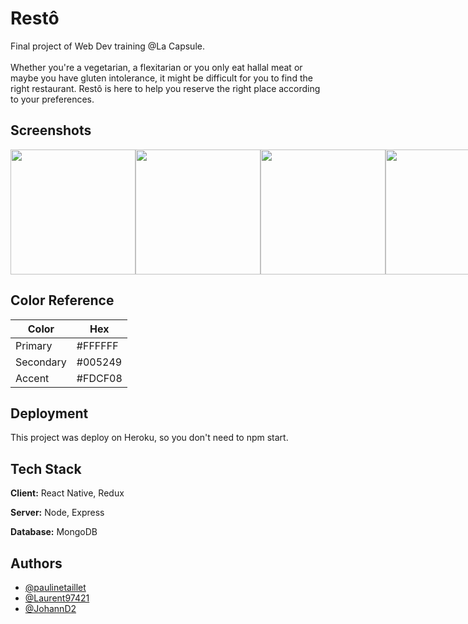 
# Restô

Final project of Web Dev training @La Capsule. <br/><br/>Whether you're a vegetarian, a flexitarian or you only eat hallal meat or maybe you have gluten intolerance, it might be difficult for you to find the right restaurant. Restô is here to help you reserve the right place according to your preferences.

## Screenshots

<div style='display:flex'>
<img src="https://github.com/paulinetaillet/Resto-app_Frontend/blob/main/Loading_Screen.png" height="200">
<img src="https://github.com/paulinetaillet/Resto-app_Frontend/blob/main/Subscribe_Screen.png" height="200">
<img src="https://github.com/paulinetaillet/Resto-app_Frontend/blob/main/Search_Screen.png" height="200">
<img src="https://github.com/paulinetaillet/Resto-app_Frontend/blob/main/RestaurantSheet_Screen.png" height="200">
</div>

## Color Reference

| Color             | Hex                                                                |
| ----------------- | ------------------------------------------------------------------ |
| Primary | #FFFFFF |
| Secondary | #005249 |
| Accent | #FDCF08 |


## Deployment

This project was deploy on Heroku, so you don't need to npm start.


## Tech Stack

**Client:** React Native, Redux

**Server:** Node, Express

**Database:** MongoDB


## Authors

- [@paulinetaillet](https://github.com/paulinetaillet)
- [@Laurent97421](https://github.com/Laurent97421)
- [@JohannD2](https://github.com/JohannD2)

